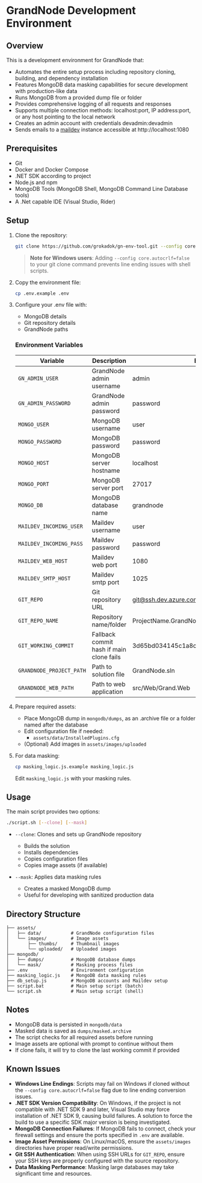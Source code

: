# GrandNode Development Environment

## Overview

This is a development environment for GrandNode that:

-   Automates the entire setup process including repository cloning, building, and dependency installation
-   Features MongoDB data masking capabilities for secure development with production-like data
-   Runs MongoDB from a provided dump file or folder
-   Provides comprehensive logging of all requests and responses
-   Supports multiple connection methods: localhost:port, IP address:port, or any host pointing to the local network
-   Creates an admin account with credentials devadmin:devadmin
-   Sends emails to a [maildev](http://localhost:1080) instance accessible at http://localhost:1080

## Prerequisites

-   Git
-   Docker and Docker Compose
-   .NET SDK according to project
-   Node.js and npm
-   MongoDB Tools (MongoDB Shell, MongoDB Command Line Database tools)
-   A .Net capable IDE (Visual Studio, Rider)

## Setup

1. Clone the repository:

    ```bash
    git clone https://github.com/grokadok/gn-env-tool.git --config core.autocrlf=false
    ```

    > **Note for Windows users**: Adding `--config core.autocrlf=false` to your git clone command prevents line ending issues with shell scripts.

2. Copy the environment file:

    ```bash
    cp .env.example .env
    ```

3. Configure your .env file with:

    - MongoDB details
    - Git repository details
    - GrandNode paths

    ### Environment Variables

    | Variable                 | Description                              | Example                                  |
    | ------------------------ | ---------------------------------------- | ---------------------------------------- |
    | `GN_ADMIN_USER`          | GrandNode admin username                 | admin                                    |
    | `GN_ADMIN_PASSWORD`      | GrandNode admin password                 | password                                 |
    | `MONGO_USER`             | MongoDB username                         | user                                     |
    | `MONGO_PASSWORD`         | MongoDB password                         | password                                 |
    | `MONGO_HOST`             | MongoDB server hostname                  | localhost                                |
    | `MONGO_PORT`             | MongoDB server port                      | 27017                                    |
    | `MONGO_DB`               | MongoDB database name                    | grandnode                                |
    | `MAILDEV_INCOMING_USER`  | Maildev username                         | user                                     |
    | `MAILDEV_INCOMING_PASS`  | Maildev password                         | password                                 |
    | `MAILDEV_WEB_HOST`       | Maildev web port                         | 1080                                     |
    | `MAILDEV_SMTP_HOST`      | Maildev smtp port                        | 1025                                     |
    | `GIT_REPO`               | Git repository URL                       | git@ssh.dev.azure.com:v3/org/project     |
    | `GIT_REPO_NAME`          | Repository name/folder                   | ProjectName.GrandNode                    |
    | `GIT_WORKING_COMMIT`     | Fallback commit hash if main clone fails | 3d65bd034145c1a8cc668deef259c7c08ad89615 |
    | `GRANDNODE_PROJECT_PATH` | Path to solution file                    | GrandNode.sln                            |
    | `GRANDNODE_WEB_PATH`     | Path to web application                  | src/Web/Grand.Web                        |

4. Prepare required assets:

    - Place MongoDB dump in `mongodb/dumps`, as an .archive file or a folder named after the database
    - Edit configuration file if needed:
        - `assets/data/InstalledPlugins.cfg`
    - (Optional) Add images in `assets/images/uploaded`

5. For data masking:
    ```bash
    cp masking_logic.js.example masking_logic.js
    ```
    Edit `masking_logic.js` with your masking rules.

## Usage

The main script provides two options:

```bash
./script.sh [--clone] [--mask]
```

-   `--clone`: Clones and sets up GrandNode repository

    -   Builds the solution
    -   Installs dependencies
    -   Copies configuration files
    -   Copies image assets (if available)

-   `--mask`: Applies data masking rules
    -   Creates a masked MongoDB dump
    -   Useful for developing with sanitized production data

## Directory Structure

```
├── assets/
│   ├── data/           # GrandNode configuration files
│   └── images/         # Image assets
│       ├── thumbs/     # Thumbnail images
│       └── uploaded/   # Uploaded images
├── mongodb/
│   ├── dumps/          # MongoDB database dumps
│   └── mask/           # Masking process files
├── .env                # Environment configuration
├── masking_logic.js    # MongoDB data masking rules
├── db_setup.js         # MongoDB accounts and Maildev setup
├── script.bat          # Main setup script (batch)
└── script.sh           # Main setup script (shell)
```

## Notes

-   MongoDB data is persisted in `mongodb/data`
-   Masked data is saved as `dumps/masked.archive`
-   The script checks for all required assets before running
-   Image assets are optional with prompt to continue without them
-   If clone fails, it will try to clone the last working commit if provided

## Known Issues

-   **Windows Line Endings**: Scripts may fail on Windows if cloned without the `--config core.autocrlf=false` flag due to line ending conversion issues.
-   **.NET SDK Version Compatibility**: On Windows, if the project is not compatible with .NET SDK 9 and later, Visual Studio may force installation of .NET SDK 9, causing build failures. A solution to force the build to use a specific SDK major version is being investigated.
-   **MongoDB Connection Failures**: If MongoDB fails to connect, check your firewall settings and ensure the ports specified in `.env` are available.
-   **Image Asset Permissions**: On Linux/macOS, ensure the `assets/images` directories have proper read/write permissions.
-   **Git SSH Authentication**: When using SSH URLs for `GIT_REPO`, ensure your SSH keys are properly configured with the source repository.
-   **Data Masking Performance**: Masking large databases may take significant time and resources.
